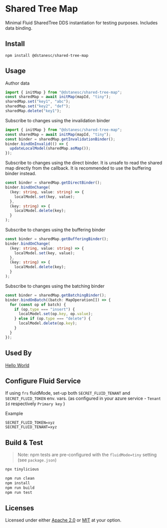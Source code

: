 # Shared Tree Map

Minimal Fluid SharedTree DDS instantiation for testing purposes. Includes data binding.

## Install

```
npm install @dstanesc/shared-tree-map
```

## Usage

Author data

```ts
import { initMap } from "@dstanesc/shared-tree-map";
const sharedMap = await initMap(mapId, "tiny");
sharedMap.set("key1", "abc");
sharedMap.set("key2", "def");
sharedMap.delete("key1");
```

Subscribe to changes using the invalidation binder

```ts
import { initMap } from "@dstanesc/shared-tree-map";
const sharedMap = await initMap(mapId, "tiny");
const binder = sharedMap.getInvalidationBinder();
binder.bindOnInvalid(() => {
  updateLocalModel(sharedMap.asMap());
});
```

Subscribe to changes using the direct binder. It is unsafe to read the shared map directly from the callback. It is recommended to use the buffering binder instead.

```ts
const binder = sharedMap.getDirectBinder();
binder.bindOnChange(
  (key: string, value: string) => {
    localModel.set(key, value);
  },
  (key: string) => {
    localModel.delete(key);
  }
);
```

Subscribe to changes using the buffering binder

```ts
const binder = sharedMap.getBufferingBinder();
binder.bindOnChange(
  (key: string, value: string) => {
    localModel.set(key, value);
  },
  (key: string) => {
    localModel.delete(key);
  }
);
```

Subscribe to changes using the batching binder

```ts
const binder = sharedMap.getBatchingBinder();
binder.bindOnBatch((batch: MapOperation[]) => {
  for (const op of batch) {
    if (op.type === "insert") {
      localModel.set(op.key, op.value);
    } else if (op.type === "delete") {
      localModel.delete(op.key);
    }
  }
});
```

## Used By

[Hello World](https://github.com/dstanesc/shared-tree-map-hello)

## Configure Fluid Service

If using `frs` fluidMode, set-up both `SECRET_FLUID_TENANT` and `SECRET_FLUID_TOKEN` env. vars. (as configured in your azure service - `Tenant Id` respectively `Primary key` )

Example

```
SECRET_FLUID_TOKEN=xyz
SECRET_FLUID_TENANT=xyz
```

## Build & Test

> Note: npm tests are pre-configured with the `fluidMode=tiny` setting (see `package.json`)

```sh
npx tinylicious
```

```sh
npm run clean
npm install
npm run build
npm run test
```

## Licenses

Licensed under either [Apache 2.0](http://opensource.org/licenses/MIT) or [MIT](http://opensource.org/licenses/MIT) at your option.
